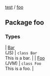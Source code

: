 [test](test/index) / [foo](test/foo/index)

## Package foo

### Types

| [Bar](test/foo/-bar/index)<br>(JS) | `class Bar`<br>This is a bar. |
| [Foo](test/foo/-foo/index)<br>(JVM) | `class Foo`<br>This is a foo. |


